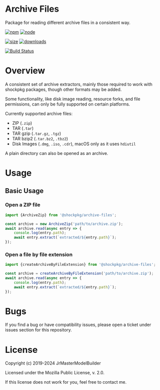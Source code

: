 # Archive Files

Package for reading different archive files in a consistent way.

[![npm](https://img.shields.io/npm/v/@shockpkg/archive-files.svg)](https://npmjs.com/package/@shockpkg/archive-files)
[![node](https://img.shields.io/node/v/@shockpkg/archive-files.svg)](https://nodejs.org)

[![size](https://packagephobia.now.sh/badge?p=@shockpkg/archive-files)](https://packagephobia.now.sh/result?p=@shockpkg/archive-files)
[![downloads](https://img.shields.io/npm/dm/@shockpkg/archive-files.svg)](https://npmcharts.com/compare/@shockpkg/archive-files?minimal=true)

[![Build Status](https://github.com/shockpkg/archive-files/workflows/main/badge.svg)](https://github.com/shockpkg/archive-files/actions?query=workflow%3Amain+branch%3Amaster)

# Overview

A consistent set of archive extractors, mainly those required to work with shockpkg packages, though other formats may be added.

Some functionality, like disk image reading, resource forks, and file permissions, can only be fully supported on certain platforms.

Currently supported archive files:

-   ZIP (`.zip`)
-   TAR (`.tar`)
-   TAR gzip (`.tar.gz`, `.tgz`)
-   TAR bzip2 (`.tar.bz2`, `.tbz2`)
-   Disk Images (`.dmg`, `.iso`, `.cdr`), macOS only as it uses `hdiutil`

A plain directory can also be opened as an archive.

# Usage

## Basic Usage

### Open a ZIP file

```js
import {ArchiveZip} from '@shockpkg/archive-files';

const archive = new ArchiveZip('path/to/archive.zip');
await archive.read(async entry => {
	console.log(entry.path);
	await entry.extract(`extracted/${entry.path}`);
});
```

### Open a file by file extension

```js
import {createArchiveByFileExtension} from '@shockpkg/archive-files';

const archive = createArchiveByFileExtension('path/to/archive.zip');
await archive.read(async entry => {
	console.log(entry.path);
	await entry.extract(`extracted/${entry.path}`);
});
```

# Bugs

If you find a bug or have compatibility issues, please open a ticket under issues section for this repository.

# License

Copyright (c) 2019-2024 JrMasterModelBuilder

Licensed under the Mozilla Public License, v. 2.0.

If this license does not work for you, feel free to contact me.
